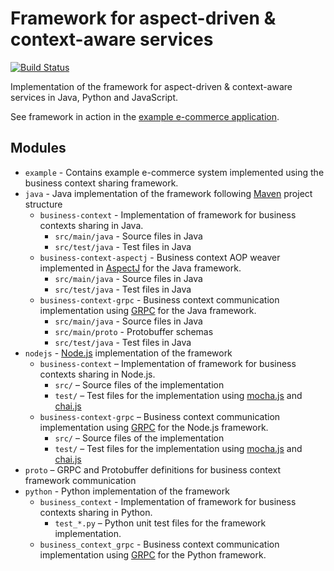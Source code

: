 # Framework for aspect-driven & context-aware services

[![Build Status](https://travis-ci.org/klimesf/diploma-thesis.svg?branch=master)](https://travis-ci.org/klimesf/diploma-thesis)

Implementation of the framework for aspect-driven & context-aware services in Java, Python and JavaScript.

See framework in action in the [example e-commerce application](https://github.com/klimesf/diploma-thesis/tree/master/example).

## Modules

- `example` - Contains example e-commerce system implemented using the business context sharing framework.
- `java` - Java implementation of the framework following [Maven](https://maven.apache.org/) project structure
  - `business-context` - Implementation of framework for business contexts sharing in Java.
    - `src/main/java` - Source files in Java
    - `src/test/java` - Test files in Java
  - `business-context-aspectj` - Business context AOP weaver implemented in [AspectJ](https://www.eclipse.org/aspectj/) for the Java framework.
    - `src/main/java` - Source files in Java
    - `src/test/java` - Test files in Java
  - `business-context-grpc` - Business context communication implementation using [GRPC](https://grpc.io/) for the Java framework.
    - `src/main/java` - Source files in Java
    - `src/main/proto` - Protobuffer schemas
    - `src/test/java` - Test files in Java
- `nodejs` - [Node.js](https://nodejs.org/en/) implementation of the framework 
  - `business-context` – Implementation of framework for business contexts sharing in Node.js.
    - `src/` – Source files of the implementation
    - `test/` – Test files for the implementation using [mocha.js](https://mochajs.org/) and [chai.js](http://www.chaijs.com/) 
  - `business-context-grpc` – Business context communication implementation using [GRPC](https://grpc.io/) for the Node.js framework.
    - `src/` – Source files of the implementation
    - `test/` – Test files for the implementation using [mocha.js](https://mochajs.org/) and [chai.js](http://www.chaijs.com/) 
- `proto` – GRPC and Protobuffer definitions for business context framework communication
- `python` - Python implementation of the framework
  - `business_context` - Implementation of framework for business contexts sharing in Python.
    - `test_*.py` – Python unit test files for the framework implementation.
  - `business_context_grpc` - Business context communication implementation using [GRPC](https://grpc.io/) for the Python framework.
